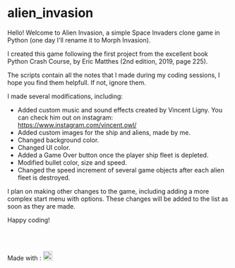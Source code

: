 # alien_invasion

Hello! Welcome to Alien Invasion, a simple Space Invaders clone game in Python (one day I'll rename it to Morph Invasion).

I created this game following the first project from the excellent book Python Crash Course, by Eric Matthes (2nd edition, 2019, page 225).

The scripts contain all the notes that I made during my coding sessions, I hope you find them helpfull. If not, ignore them.

I made several modifications, including:

- Added custom music and sound effects created by Vincent Ligny. You can check him out on instagram:
https://www.instagram.com/vincent.owl/
- Added custom images for the ship and aliens, made by me.
- Changed background color.
- Changed UI color.
- Added a Game Over button once the player ship fleet is depleted.
- Modified bullet color, size and speed.
- Changed the speed increment of several game objects after each alien fleet is destroyed.

I plan on making other changes to the game, including adding a more complex start menu with options.
These changes will be added to the list as soon as they are made.

Happy coding!

<br/><br/>

Made with : 
<a href="https://www.python.org/" title="Python"><img src="https://github.com/tomchen/stack-icons/blob/master/logos/python.svg" alt="Python" width="21px" height="21px"></a>
